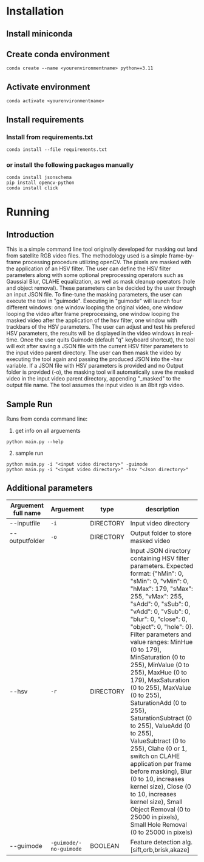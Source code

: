 # Installation
## Install miniconda
## Create conda environment
```
conda create --name <yourenvironmentname> python==3.11
```
## Activate environment
```
conda activate <yourenvironmentname>
```
## Install requirements
### Install from requirements.txt
```
conda install --file requirements.txt
```
### or install the following packages manually
```
conda install jsonschema
pip install opencv-python
conda install click
```

# Running
## Introduction
This is a simple command line tool originally developed for masking out land from satellite RGB video files. The methodology used is a simple frame-by-frame processing procedure utilizing openCV. The pixels are masked with the application of an HSV filter. The user can define the HSV filter parameters along with some optional preprocessing operators such as Gaussial Blur, CLAHE equalization, as well as mask cleanup operators (hole and object removal). These parameters can be decided by the user through an input JSON file.
To fine-tune the masking parameters, the user can execute the tool in "guimode". Executing in "guimode" will launch four different windows: one window looping the original video, one window looping the video after frame preprocessing, one window looping the masked video after the application of the hsv filter, one window with trackbars of the HSV parameters. The user can adjust and test his prefered HSV parameters, the results will be displayed in the video windows in real-time. Once the user quits Guimode (default "q" keyboard shortcut), the tool will exit after saving a JSON file with the current HSV filter parameters to the input video parent directory.
The user can then mask the video by executing the tool again and passing the produced JSON into the -hsv variable.
If a JSON file with HSV parameters is provided and no Output folder is provided (-o), the masking tool will automatically save the masked video in the input video parent directory, appending "_masked" to the output file name.
The tool assumes the input video is an 8bit rgb video.

## Sample Run
Runs from conda command line:
1. get info on all arguements
```
python main.py --help
```
2. sample run
```
python main.py -i "<input video directory>" -guimode
python main.py -i "<input video directory>" -hsv "<Json directory>"

```
## Additional parameters
| Arguement full name | Arguement | type      | description                                  |
| ----------- | ------------ | --------- | -------------------------------------------- |
| --inputfile| `-i`           | DIRECTORY | Input video directory             |
| --outputfolder| `-o`           | DIRECTORY | Output folder to store masked video                                  |
| --hsv| `-r`           | DIRECTORY | Input JSON directory containing HSV filter parameters. Expected format: {"hMin": 0, "sMin": 0, "vMin": 0, "hMax": 179, "sMax": 255, "vMax": 255, "sAdd": 0, "sSub": 0, "vAdd": 0, "vSub": 0, "blur": 0, "close": 0, "object": 0, "hole": 0}. Filter parameters and value ranges: MinHue (0 to 179), MinSaturation (0 to 255), MinValue (0 to 255), MaxHue (0 to 179), MaxSaturation (0 to 255), MaxValue (0 to 255), SaturationAdd (0 to 255), SaturationSubtract (0 to 255), ValueAdd (0 to 255), ValueSubtract (0 to 255), Clahe (0 or 1, switch on CLAHE application per frame before masking), Blur (0 to 10, increases kernel size), Close (0 to 10, increases kernel size), Small Object Removal (0 to 25000 in pixels), Small Hole Removal (0 to 25000 in pixels)                   |
| --guimode| `-guimode/-no-guimode`     | BOOLEAN| Feature detection alg.[sift,orb,brisk,akaze] |
